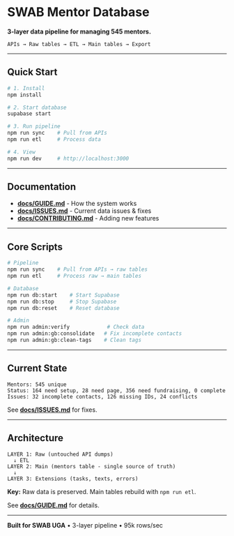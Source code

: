 # SWAB Mentor Database

**3-layer data pipeline for managing 545 mentors.**

```
APIs → Raw tables → ETL → Main tables → Export
```

---

## Quick Start

```bash
# 1. Install
npm install

# 2. Start database
supabase start

# 3. Run pipeline
npm run sync    # Pull from APIs
npm run etl     # Process data

# 4. View
npm run dev     # http://localhost:3000
```

---

## Documentation

- **[docs/GUIDE.md](docs/GUIDE.md)** - How the system works
- **[docs/ISSUES.md](docs/ISSUES.md)** - Current data issues & fixes
- **[docs/CONTRIBUTING.md](docs/CONTRIBUTING.md)** - Adding new features

---

## Core Scripts

```bash
# Pipeline
npm run sync    # Pull from APIs → raw tables
npm run etl     # Process raw → main tables

# Database
npm run db:start    # Start Supabase
npm run db:stop     # Stop Supabase
npm run db:reset    # Reset database

# Admin
npm run admin:verify            # Check data
npm run admin:gb:consolidate   # Fix incomplete contacts
npm run admin:gb:clean-tags    # Clean tags
```

---

## Current State

```
Mentors: 545 unique
Status: 164 need setup, 28 need page, 356 need fundraising, 0 complete
Issues: 32 incomplete contacts, 126 missing IDs, 24 conflicts
```

See **[docs/ISSUES.md](docs/ISSUES.md)** for fixes.

---

## Architecture

```
LAYER 1: Raw (untouched API dumps)
  ↓ ETL
LAYER 2: Main (mentors table - single source of truth)
  ↓
LAYER 3: Extensions (tasks, texts, errors)
```

**Key:** Raw data is preserved. Main tables rebuild with `npm run etl`.

See **[docs/GUIDE.md](docs/GUIDE.md)** for details.

---

**Built for SWAB UGA** • 3-layer pipeline • 95k rows/sec

